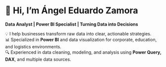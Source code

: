 # 👋 Hi, I’m Ángel Eduardo Zamora
**Data Analyst | Power BI Specialist | Turning Data into Decisions**

💡 I help businesses transform raw data into clear, actionable strategies.  
📊 Specialized in **Power BI** and data visualization for corporate, education, and logistics environments.  
🔍 Experienced in data cleaning, modeling, and analysis using **Power Query, DAX**, and multiple data sources.
